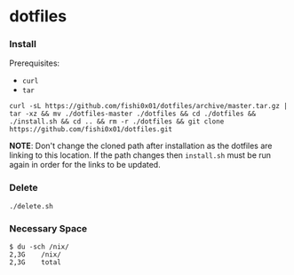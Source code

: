 # dotfiles
### Install

Prerequisites: 
* `curl`
* `tar` 

```
curl -sL https://github.com/fishi0x01/dotfiles/archive/master.tar.gz | tar -xz && mv ./dotfiles-master ./dotfiles && cd ./dotfiles && ./install.sh && cd .. && rm -r ./dotfiles && git clone https://github.com/fishi0x01/dotfiles.git
```

**NOTE**: Don't change the cloned path after installation as the dotfiles are linking to this location. If the path changes then `install.sh` must be run again in order for the links to be updated.

### Delete
```
./delete.sh
```

### Necessary Space
```
$ du -sch /nix/
2,3G    /nix/
2,3G    total
```
